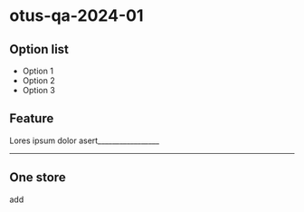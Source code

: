 # otus-qa-2024-01

## Option list
- Option 1
- Option 2
- Option 3

## Feature
Lores ipsum dolor asert_________________
________________________________________

## One store
add